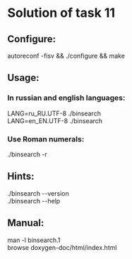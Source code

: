 # Solution of task 11  

## Configure:  
autoreconf -fisv && ./configure && make  

## Usage:  
### In russian and english languages:  
LANG=ru_RU.UTF-8 ./binsearch  
LANG=en_EN.UTF-8 ./binsearch  
### Use Roman numerals:
./binsearch -r  

## Hints:  
./binsearch --version  
./binsearch --help  

## Manual:  
man -l binsearch.1  
browse doxygen-doc/html/index.html
